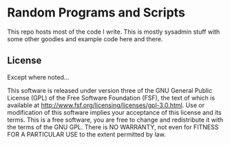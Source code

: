 Random Programs and Scripts
======

This repo hosts most of the code I write.  This is mostly sysadmin stuff with some other goodies and example code here and there.

License
-------

Except where noted...

This software is released under version three of the GNU General Public License (GPL) of the
Free Software Foundation (FSF), the text of which is available at http://www.fsf.org/licensing/licenses/gpl-3.0.html.
Use or modification of this software implies your acceptance of this license and its terms.
This is a free software, you are free to change and redistribute it with the terms of the GNU GPL.
There is NO WARRANTY, not even for FITNESS FOR A PARTICULAR USE to the extent permitted by law.
